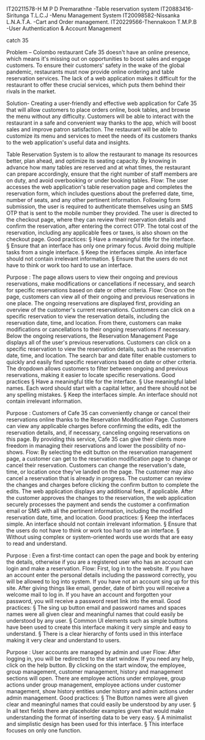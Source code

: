 
IT20211578-H M P D Premarathne -Table reservation system
IT20883416-Siritunga T.L.C.J   -Menu Management System
IT20098582-Nissanka L.N.A.T.A. -Cart and Order management.
IT20229566-Thennakoon T.M.P.B  -User Authentication & Account Management


catch 35


Problem –
Colombo restaurant Cafe 35 doesn't have an online presence, which means it's missing out on opportunities to boost sales
and engage customers. To ensure their customers' safety in the wake of the global pandemic, restaurants must now provide
online ordering and table reservation services. The lack of a web application makes it difficult for the restaurant to offer
these crucial services, which puts them behind their rivals in the market.




Solution-
Creating a user-friendly and effective web application for Cafe 35 that will allow customers to place orders online, book
tables, and browse the menu without any difficulty. Customers will be able to interact with the restaurant in a safe and
convenient way thanks to the app, which will boost sales and improve patron satisfaction. The restaurant will be able to
customize its menu and services to meet the needs of its customers thanks to the web application's useful data and
insights.


 Table Reservation System is to allow the restaurant to manage its
resources better, plan ahead, and optimize its seating capacity. By knowing in
advance how many tables are reserved and at what times, the restaurant can prepare
accordingly, ensure that the right number of staff members are on duty, and avoid
overbooking or under booking tables.
Flow: The user accesses the web application's table reservation page and completes
the reservation form, which includes questions about the preferred date, time, number
of seats, and any other pertinent information. Following form submission, the user is
required to authenticate themselves using an SMS OTP that is sent to the mobile
number they provided. The user is directed to the checkout page, where they can
review their reservation details and confirm the reservation, after entering the correct
OTP. The total cost of the reservation, including any applicable fees or taxes, is also
shown on the checkout page.
Good practices:
§ Have a meaningful title for the interface.
§ Ensure that an interface has only one primary focus. Avoid doing multiple tasks from a
single interface.
§ Keep the interfaces simple. An interface should not contain irrelevant information.
§ Ensure that the users do not have to think or work too hard to use an interface.


Purpose : The page allows users to view their ongoing and previous reservations,
make modifications or cancellations if necessary, and search for specific reservations
based on date or other criteria.
Flow: Once on the page, customers can view all of their ongoing and previous
reservations in one place. The ongoing reservations are displayed first, providing an
overview of the customer's current reservations. Customers can click on a specific
reservation to view the reservation details, including the reservation date, time, and
location. From there, customers can make modifications or cancellations to their
ongoing reservations if necessary.
Below the ongoing reservations, the Reservation Management Page displays all of
the user's previous reservations. Customers can click on a specific reservation to view
the reservation details, such as the reservation date, time, and location. The search
bar and date filter enable customers to quickly and easily find specific reservations
based on date or other criteria. The dropdown allows customers to filter between
ongoing and previous reservations, making it easier to locate specific reservations.
Good practices
§ Have a meaningful title for the interface.
§ Use meaningful label names. Each word should start with a capital letter, and there should
not be any spelling mistakes.
§ Keep the interfaces simple. An interface should not contain irrelevant information.

Purpose : Customers of Cafe 35 can conveniently change or cancel their reservations
online thanks to the Reservation Modification Page. Customers can view any
applicable charges before confirming the edits, edit the reservation details, and, if
necessary, canceling ongoing reservations on this page. By providing this service,
Cafe 35 can give their clients more freedom in managing their reservations and lower
the possibility of no-shows.
Flow: By selecting the edit button on the reservation management page, a customer
can get to the reservation modification page to change or cancel their reservation.
Customers can change the reservation's date, time, or location once they've landed
on the page. The customer may also cancel a reservation that is already in progress.
The customer can review the changes and charges before clicking the confirm button
to complete the edits. The web application displays any additional fees, if applicable.
After the customer approves the changes to the reservation, the web application
securely processes the payment and sends the customer a confirmation email or SMS
with all the pertinent information, including the modified reservation date, time, and
location.
Good practices:
§ Keep the interfaces simple. An interface should not contain irrelevant information.
§ Ensure that the users do not have to think or work too hard to use an interface.
§ Without using complex or system-oriented words use words that are easy to read and
understand.


Purpose : Even a first-time contact can open the page and book by entering the
details, otherwise if you are a registered user who has an account can login and make
a reservation.
Flow: First, log in to the website. If you have an account enter the personal details
including the password correctly, you will be allowed to log into system. If you have
not an account sing up for this site. After giving things like email, gender, date of
birth you will receive a welcome mail to log in. If you have an account and forgotten
your password, you will receive a password reset link into the email.
Good practices:
§ The sing up button email and password names and spaces names were all
given clear and meaningful names that could easily be understood by any
user.
§ Common UI elements such as simple buttons have been used to create this
interface making it very simple and easy to understand.
§ There is a clear hierarchy of fonts used in this interface making it very clear
and understand to users.

Purpose : User accounts are managed by admin and user
Flow: After logging in, you will be redirected to the start window. If you need any help, click on
the help button. By clicking on the start window, the employee, group management, customer
management, history and management sections will open. There are employee actions under
employee, group actions under group management, employee actions under customer management,
show history entities under history and admin actions under admin management.
Good practices:
§ The Button names were all given clear and meaningful names that could
easily be understood by any user.
§ In all text fields there are placeholder examples given that would make
understanding the format of inserting data to be very easy.
§ A minimalist and simplistic design has been used for this interface.
§ This interface focuses on only one function.

